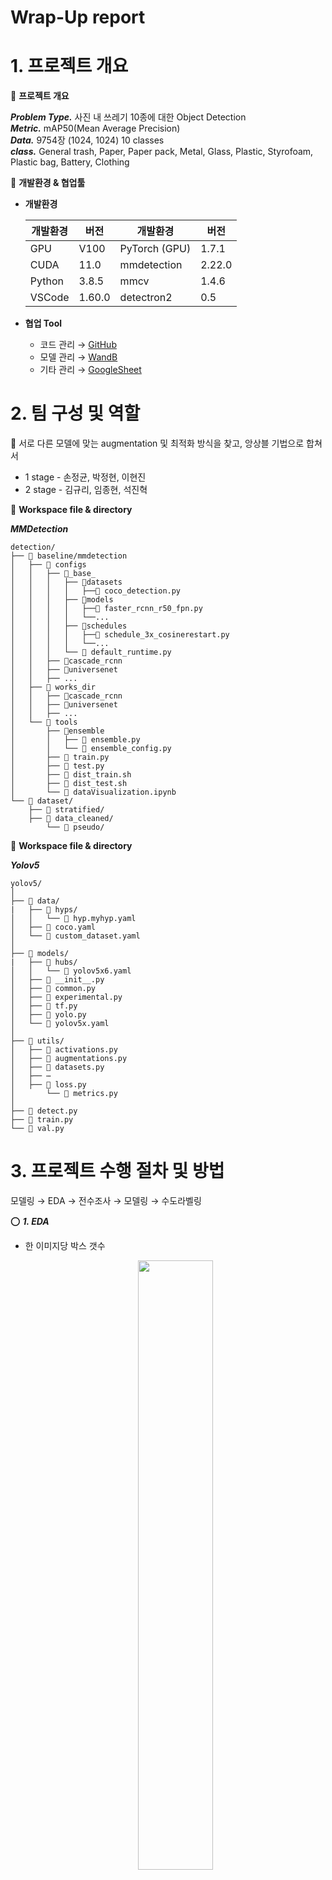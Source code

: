 # Wrap-Up report

# 1. 프로젝트 개요


📌 **프로젝트 개요**

***Problem Type.*** 사진 내 쓰레기 10종에 대한 Object Detection  
***Metric.*** mAP50(Mean Average Precision)  
***Data.*** 9754장 (1024, 1024) 10 classes  
***class.*** General trash, Paper, Paper pack, Metal, Glass, 
          Plastic, Styrofoam, Plastic bag, Battery, Clothing



📌 **개발환경 & 협업툴**

- **개발환경**
    
    
    | 개발환경  | 버전 | 개발환경  | 버전 |
    | --- | --- | --- | --- |
    | GPU | V100 | PyTorch (GPU) | 1.7.1 |
    | CUDA  | 11.0 | mmdetection | 2.22.0  |
    | Python | 3.8.5 | mmcv | 1.4.6  |
    | VSCode | 1.60.0 | detectron2 | 0.5 |
    
- **협업 Tool**
    - 코드 관리 → [GitHub](https://github.com/boostcampaitech3/level2-object-detection-level2-cv-15/)
    - 모델 관리 → [WandB](https://wandb.ai/boostcampaitech3)
    - 기타 관리 → [GoogleSheet](https://docs.google.com/spreadsheets/d/1ZHDPXaJsifjHqrIRRUDGXL_UoGHWZPOl_7RcMT0D6Ik/edit#gid=84729316)


# 2. 팀 구성 및 역할

📌  서로 다른 모델에 맞는 augmentation 및 최적화 방식을 찾고, 앙상블 기법으로 합쳐서

- 1 stage - 손정균, 박정현, 이현진
- 2 stage - 김규리, 임종현, 석진혁


📌 **Workspace file & directory**

***MMDetection***

```
detection/
├── 📂 baseline/mmdetection
│   ├── 📂 configs
│   │   ├── 📂_base_
│   │   │   ├── 📂datasets
│   │   │   │   ├──📝 coco_detection.py
│   │   │   ├── 📂models
│   │   │   │   ├──📝 faster_rcnn_r50_fpn.py
│   │   │   │   └──...
│   │   │   ├── 📂schedules
│   │   │   │   ├──📝 schedule_3x_cosinerestart.py
│   │   │   │   └──...
│   │   │   └── 📝 default_runtime.py
│   │   ├── 📂cascade_rcnn
│   │   ├── 📂universenet
│   │   ├── ...
│   ├── 📂 works_dir
│   │   ├── 📂cascade_rcnn
│   │   ├── 📂universenet
│   │   ├── ...
│   └── 📂 tools
│       ├── 📂ensemble
│       │   ├── 📝 ensemble.py
│       │   └── 📝 ensemble_config.py
│       ├── 📝 train.py
│       ├── 📝 test.py
│       ├── 📝 dist_train.sh
│       ├── 📝 dist_test.sh
│       └── 📝 dataVisualization.ipynb
└── 📂 dataset/
    ├── 📂 stratified/
    ├── 📂 data_cleaned/
		└── 📂 pseudo/

```

📌 **Workspace file & directory**

***Yolov5***

```
yolov5/
│
├── 📂 data/
|   ├── 📂 hyps/
│   │   └── 📝 hyp.myhyp.yaml
│   ├── 📝 coco.yaml
│   └── 📝 custom_dataset.yaml
│    
├── 📂 models/
|   ├── 📂 hubs/
│   │   └── 📝 yolov5x6.yaml
│   ├── 📝 __init__.py
│   ├── 📝 common.py
│   ├── 📝 experimental.py
│   ├── 📝 tf.py
│   ├── 📝 yolo.py
│   └── 📝 yolov5x.yaml
│
├── 📂 utils/
│   ├── 📝 activations.py
│   ├── 📝 augmentations.py
│   ├── 📝 datasets.py
│   ├── ⋯
│   ├── 📝 loss.py
│		└── 📝 metrics.py
│
├── 📝 detect.py 
├── 📝 train.py 
└── 📝 val.py 

```

# 3. 프로젝트 수행 절차 및 방법

모델링 → EDA → 전수조사 → 모델링 → 수도라벨링


⭕ ***1. EDA***

- 한 이미지당 박스 갯수
    
   <p align='center'><img src="https://user-images.githubusercontent.com/57162812/162646616-1d61f4c6-b587-48e6-be41-45d86c267b2c.png" width="50%"></p>

    
    [red] 25%, [yellow] 50%, [green] 75%, [blue] 100%
    
- bbox의 가로 세로 비율
    
    <p align='center'><img src="https://user-images.githubusercontent.com/57162812/162646877-a7880b51-0a03-4045-918f-898baab923f3.png" width="50%"></p>
    
    [red] width, [blue] height
    
- out-lier 확인



⭕ ***2. Data 전수 조사***

- 데이터 전수조사 : 임의로 쓰레기를 판단하기보다 다른 데이터와 유사도를 고려해 수정
[https://docs.google.com/spreadsheets/d/1ZHDPXaJsifjHqrIRRUDGXL_UoGHWZPOl_7RcMT0D6Ik/edit#gid=84729316](https://docs.google.com/spreadsheets/d/1ZHDPXaJsifjHqrIRRUDGXL_UoGHWZPOl_7RcMT0D6Ik/edit#gid=84729316)
- mislabeling : 다른 이미지와 라벨링 패턴이 상이할 때 (52장)
    
    <p align='center'><img src="https://user-images.githubusercontent.com/57162812/162646910-e2e30672-c681-45da-ab07-9366e4b410ae.png" width="50%"></p>
    
- erase : 쓰레기에 bounding box가 그려져 있지 않고, label을 판단하기 힘들 때(65장)
[https://cleanup.pictures/](https://cleanup.pictures/)
    
    <p align='center'><img src="https://user-images.githubusercontent.com/57162812/162646928-7eb76dcd-dc87-4a9d-8e99-0e90c77a3ccd.png" width="50%"></p>
    

⭕ ***3. Cross Validation***

- StraitifiedGroupK-fold
- 개선해야할 점
    - StratifiedGroupK-Fold기법을 통해 이미지 id와 category id를 세트별로 균일하게 나눴는데, 작은 박스들이나 이미지 당 bbox 개수도 세트 별로 균일하게 나눠졌다면 더 좋지 않았을까?
        
        ![Untitled](Wrap-Up%20re%20886bf/Untitled%204.png)
        

⭕ **4*. Modeling***

- backbone :  resnet50, resnext101, pvt2, swin-t, swin-L,
- neck : fpn, pafpn, rfp, sepc
- 1_Stage_Detector : YOLOv5, UniverseNet, EfficientDet
- 2_Stage_Detector : CascadeRCNN, FasterRCNN, DETR, DynamicHead

⭕ **5*. Data Augmentation***

- mix_up
- cut_mix
- Multi_scale
- others : flip, rotate

⭕ **6*. TTA & ensemble & Pseudo Labeling***

- TTA : Flip, Resize
- Ensemble : NMS, WBF
- Pseudo Labeling
    - LBscore기준 최고점수인 제출 결과의 label 중 confidence score가 0.35이상에 대해.


# 4. 프로젝트 수행 결과

⭕ ***모델 선정 및 분석***

1. ***Cascade RCNN***
    - LBscore : 0.6179 → 0.6037
    - backbone : swin tiny
    - neck : pafpn
    - Training Time Augmentation
        - FlipRandomRotate90,
        - RandomResizedCrop
        - RamdomBrightnessContrastHueSaturationValue
        - GaussNoise
        - Blur/GaussianBlur/MedianBlur/MotionBlur
    - Img_size : multi-scale 512 ~ 1024
    - Optimizer
        - type='AdamW', lr=0.0001, betas=(0.9, 0.999), weight_decay=0.05
    - Scheduler
        - CosineRestart 3x
    - TTA
        - multi-scale, flip
    - 기타 시도
        - Rpn head scale & ratio
        - Roi Head- number of stages, iou threshold
        - multi scale range/value
        - backbone(detectoRS, resnet50, pvt2, swin-t, swin-L)
        - neck(fpn, rfp, nasfpn, pafpn)
2. ***Yolov5***
    - LBscore : 0.5711
    - Training Time Augmentation
        - Flip / RandomRotate90
        - RandomBrightnessContrast
        - GaussNoise
        - Blur / GaussianBlur / MedianBlur / MotionBlur
        - CLAHE
    - Img_size : 1024 x 1024
    - Optimizer : SGD
    - Scheduler : LambdaLR with one_cycle
    - TTA
        - Flip
        - Multi Scale
    - 기타 시도
        - background 제거 : 한 이미지의 모든 bbox를 포함하는 box를 제외한 부분은 black 처리했다.
        - psuedo labeling : 학습 weight에 대해서 confidence threshold를 0.8로 주어 test image에 대해서 labeling 해주었다. 하지만, confidence threshold가 너무 높아 labeling 되지 않는 object가 많아서 학습에 방해되는 것 같았다.
3. ***UniverseNet*** 
    - LBscore : 0.6110 → 0.5890
    - Training Time Augmentation
        - Flip, RandomRotate90,
        - RamdomBrightnessContrast, HueSaturationValue
        - GaussNoise
        - Blur/GaussianBlur/MedianBlur/MotionBlur
    - Img_size : multi scale 512~2048
    - Optimizer : SGD lr-0.002, momentum=0.9, weight_decay=0.0001
    - Scheduler : CosineAnnealing
    - 기타 시도


# 5. 자체 평가 의견


⭕  **잘한 점들**

- 가능한 한 다양한 model, backbone 그리고 기타 다양한 방법론 시도.
- github, WandB, notion 등을 이용한 실험관리 및 협업
- 팀원이 하나가 되어서 데이터 전수조사!!
- 앙상블 , TTA등 기법들을 통한 성능향상!
- 언제나 도움을 주는 팀원들 상시 대기중. 줌을 통한 실시간 상황 공유.

⭕ **아쉬웠던 점들**

- 미리 5개 fold로 dataset중 test셋과 잘맞는 fold를 확인해 보지 못한 것
- upsampling의 제대로 된 적용을 못한것
- detectron 사용의 부재
- 학습과 대회의 병행이 어려웠다.
- 모델 별로 역할분담을 했는데, loss, optimizer, augmentation 등 다른 세부 사항에 대해서도 역할분담을 해보자.
- 모델서치와 실험관리를 자동화 할 수 있는 툴을 사용했다면 프로젝트를 효율적으로 진행할 수 있지 않았을까?

⭕ **시도 했으나 잘 되지 않았던 것들**

- Semi-supervied Object Detection SOTA(coco 100%)인 Soft Teacher를 시도했으나 디버깅에 많은 시간 소요. 결과적으론 GPU 및 시간 상 한계로 인해 학습을 마치지 못함.
- background를 제거해보았지만 성능이 오히려 떨어졌다.
- 이미지 당 bounding box 개수, bounding box 크기 등 outlier로 판단되는 것들을 제거해봤는데 성능의 변화는 없었다.

⭕ **프로젝트를 통해 배운 점 또는 시사점**

- Object Detection task의 프로세스를 이해하고, 이후 같은 유형의 경진 대회에 참여할 수 있는 역량 마련
- 제공된 데이터 품질에 대한 평가 및 개선하는 과정을 통해서 데이터 이슈 해결에 대한 이해를 높임
- 가벼운 모델로 loss, optimizer 등 실험을 다 해보고 무거운 모델을 돌리자.
- 하나의 image에 여러개의 label이 포함되어있는 Multi-label인 경우에는 StratifiedGroupK-fold 방식으로 CrossValidation을 하자.
